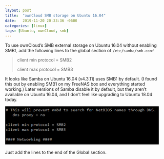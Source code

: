 ```yaml
---
layout: post
title:  "ownCloud SMB storage on Ubuntu 16.04"
date:   2019-11-20 20:33:36 -0600
categories: [linux]
tags: [Ubuntu, ownCloud, smb]
---
```


To use ownCloud’s SMB external storage on Ubuntu 16.04 without enabling SMB1, add the following lines to the global section of `/etc/samba/smb.conf`

> client min protocol = SMB2
> 
> client max protocol = SMB3

It looks like Samba on Ubuntu 16.04 (v4.3.11) uses SMB1 by default. (I found this out by enabling SMB1 on my FreeNAS box and everything started working.) Later versions of Samba disable it by default, but they aren’t available on Ubuntu 16.04, and I don’t feel like upgrading to Ubuntu 18.04 today.

![pic](/assets/2019/11/smb-protocol.png)

Just add the lines to the end of the Global section.